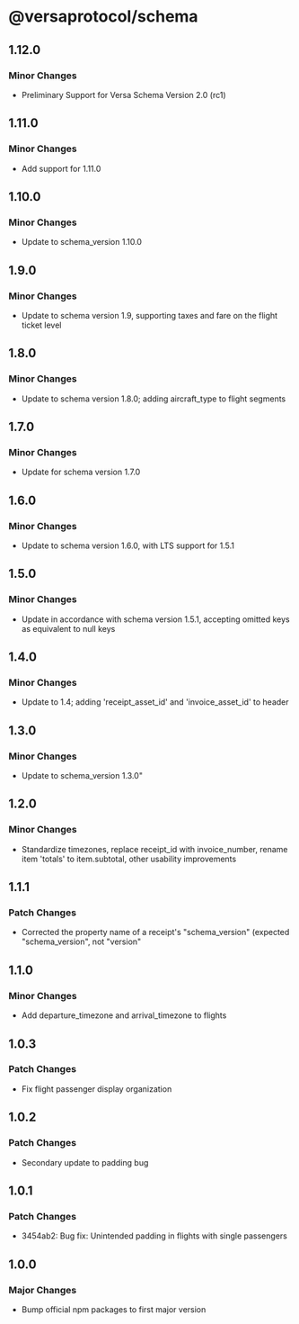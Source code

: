 # @versaprotocol/schema

## 1.12.0

### Minor Changes

- Preliminary Support for Versa Schema Version 2.0 (rc1)

## 1.11.0

### Minor Changes

- Add support for 1.11.0

## 1.10.0

### Minor Changes

- Update to schema_version 1.10.0

## 1.9.0

### Minor Changes

- Update to schema version 1.9, supporting taxes and fare on the flight ticket level

## 1.8.0

### Minor Changes

- Update to schema version 1.8.0; adding aircraft_type to flight segments

## 1.7.0

### Minor Changes

- Update for schema version 1.7.0

## 1.6.0

### Minor Changes

- Update to schema version 1.6.0, with LTS support for 1.5.1

## 1.5.0

### Minor Changes

- Update in accordance with schema version 1.5.1, accepting omitted keys as equivalent to null keys

## 1.4.0

### Minor Changes

- Update to 1.4; adding 'receipt_asset_id' and 'invoice_asset_id' to header

## 1.3.0

### Minor Changes

- Update to schema_version 1.3.0"

## 1.2.0

### Minor Changes

- Standardize timezones, replace receipt_id with invoice_number, rename item 'totals' to item.subtotal, other usability improvements

## 1.1.1

### Patch Changes

- Corrected the property name of a receipt's "schema_version" (expected "schema_version", not "version"

## 1.1.0

### Minor Changes

- Add departure_timezone and arrival_timezone to flights

## 1.0.3

### Patch Changes

- Fix flight passenger display organization

## 1.0.2

### Patch Changes

- Secondary update to padding bug

## 1.0.1

### Patch Changes

- 3454ab2: Bug fix: Unintended padding in flights with single passengers

## 1.0.0

### Major Changes

- Bump official npm packages to first major version
